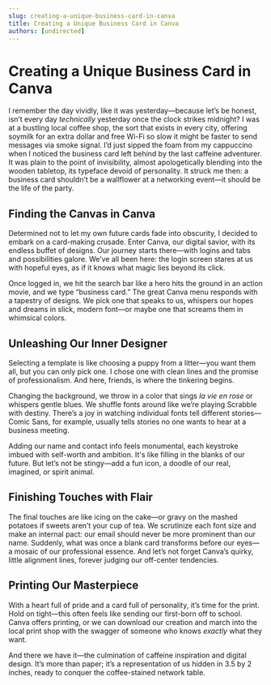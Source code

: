 ```yaml
---
slug: creating-a-unique-business-card-in-canva
title: Creating a Unique Business Card in Canva
authors: [undirected]
---
```


# Creating a Unique Business Card in Canva

I remember the day vividly, like it was yesterday—because let’s be honest, isn’t every day *technically* yesterday once the clock strikes midnight? I was at a bustling local coffee shop, the sort that exists in every city, offering soymilk for an extra dollar and free Wi-Fi so slow it might be faster to send messages via smoke signal. I’d just sipped the foam from my cappuccino when I noticed the business card left behind by the last caffeine adventurer. It was plain to the point of invisibility, almost apologetically blending into the wooden tabletop, its typeface devoid of personality. It struck me then: a business card shouldn’t be a wallflower at a networking event—it should be the life of the party.

## Finding the Canvas in Canva

Determined not to let my own future cards fade into obscurity, I decided to embark on a card-making crusade. Enter Canva, our digital savior, with its endless buffet of designs. Our journey starts there—with logins and tabs and possibilities galore. We’ve all been here: the login screen stares at us with hopeful eyes, as if it knows what magic lies beyond its click.

Once logged in, we hit the search bar like a hero hits the ground in an action movie, and we type “business card.” The great Canva menu responds with a tapestry of designs. We pick one that speaks to us, whispers our hopes and dreams in slick, modern font—or maybe one that screams them in whimsical colors. 

## Unleashing Our Inner Designer

Selecting a template is like choosing a puppy from a litter—you want them all, but you can only pick one. I chose one with clean lines and the promise of professionalism. And here, friends, is where the tinkering begins. 

Changing the background, we throw in a color that sings *la vie en rose* or whispers gentle blues. We shuffle fonts around like we’re playing Scrabble with destiny. There’s a joy in watching individual fonts tell different stories—Comic Sans, for example, usually tells stories no one wants to hear at a business meeting. 

Adding our name and contact info feels monumental, each keystroke imbued with self-worth and ambition. It's like filling in the blanks of our future. But let’s not be stingy—add a fun icon, a doodle of our real, imagined, or spirit animal.

## Finishing Touches with Flair

The final touches are like icing on the cake—or gravy on the mashed potatoes if sweets aren’t your cup of tea. We scrutinize each font size and make an internal pact: our email should never be more prominent than our name. Suddenly, what was once a blank card transforms before our eyes—a mosaic of our professional essence. And let’s not forget Canva’s quirky, little alignment lines, forever judging our off-center tendencies.

## Printing Our Masterpiece

With a heart full of pride and a card full of personality, it’s time for the print. Hold on tight—this often feels like sending our first-born off to school. Canva offers printing, or we can download our creation and march into the local print shop with the swagger of someone who knows *exactly* what they want.

And there we have it—the culmination of caffeine inspiration and digital design. It’s more than paper; it’s a representation of us hidden in 3.5 by 2 inches, ready to conquer the coffee-stained network table.